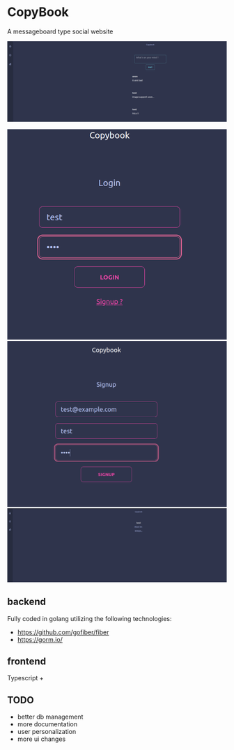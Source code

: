 # CopyBook

A messageboard type social website 

![board](https://github.com/euroPrince1337/CopyBook/raw/master/screenshots/4.png)

![login](https://github.com/euroPrince1337/CopyBook/raw/master/screenshots/1.png)
![signup](https://github.com/euroPrince1337/CopyBook/raw/master/screenshots/2.png)
![profile](https://github.com/euroPrince1337/CopyBook/raw/master/screenshots/3.png)
## backend
Fully coded in golang utilizing the following technologies:
- https://github.com/gofiber/fiber
- https://gorm.io/

## frontend
Typescript + 

## TODO
- better db management
- more documentation
- user personalization
- more ui changes